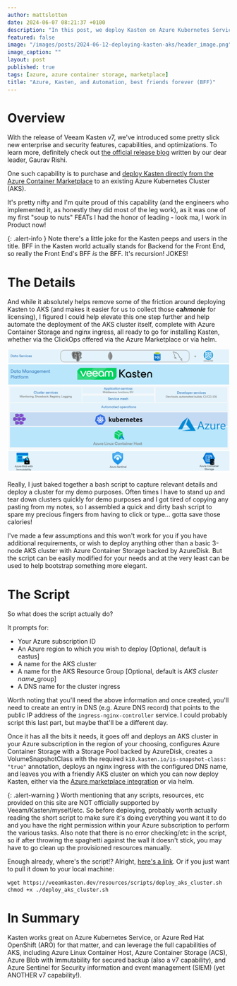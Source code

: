 ```yaml
---
author: mattslotten
date: 2024-06-07 08:21:37 +0100
description: "In this post, we deploy Kasten on Azure Kubernetes Service with Azure Container Storage"
featured: false
image: "/images/posts/2024-06-12-deploying-kasten-aks/header_image.png"
image_caption: ""
layout: post
published: true
tags: [azure, azure container storage, marketplace]
title: "Azure, Kasten, and Automation, best friends forever (BFF)"
---
```


# Overview

With the release of Veeam Kasten v7, we've introduced some pretty slick new enterprise and security features, capabilities, and optimizations. To learn more, definitely check out <a href="https://www.veeam.com/blog/kasten-veeam-7-0.html" target="_blank"> the official release blog</a> written by our dear leader, Gaurav Rishi.

One such capability is to purchase and <a href="https://azuremarketplace.microsoft.com/en-us/marketplace/apps/veeamsoftware.veeam-kasten-az?tab=Overview" target="_blank">deploy Kasten directly from the Azure Container Marketplace</a> to an existing Azure Kubernetes Cluster (AKS).

It's pretty nifty and I'm quite proud of this capability (and the engineers who implemented it, as honestly they did most of the leg work), as it was one of my first "soup to nuts" FEATs I had the honor of leading - look ma, I work in Product now!

{: .alert-info }
Note there's a little joke for the Kasten peeps and users in the title. BFF in the Kasten world actually stands for Backend for the Front End, so really the Front End's BFF _is_ the BFF. It's recursion! JOKES!

# The Details

And while it absolutely helps remove some of the friction around deploying Kasten to AKS (and makes it easier for us to collect those **ca$h monie$** for licensing), I figured I could help elevate this one step further and help automate the deployment of the AKS cluster itself, complete with Azure Container Storage and nginx ingress, all ready to go for installing Kasten, whether via the ClickOps offered via the Azure Marketplace or via helm.

<img src="./images/posts/2024-06-12-deploying-kasten-aks/aks_kasten_logical.png" alt="Logical Diagram of Kasten and AKS" />

Really, I just baked together a bash script to capture relevant details and deploy a cluster for my demo purposes. Often times I have to stand up and tear down clusters quickly for demo purposes and I got tired of copying any pasting from my notes, so I assembled a quick and dirty bash script to spare my precious fingers from having to click or type... gotta save those calories! 

I've made a few assumptions and this won't work for you if you have additional requirements, or wish to deploy anything other than a basic 3-node AKS cluster with Azure Container Storage backed by AzureDisk. But the script can be easily modified for your needs and at the very least can be used to help bootstrap something more elegant.

# The Script

So what does the script actually do?

It prompts for:

- Your Azure subscription ID
- An Azure region to which you wish to deploy [Optional, default is eastus]
- A name for the AKS cluster
- A name for the AKS Resource Group [Optional, default is *AKS cluster name*_group]
- A DNS name for the cluster ingress

Worth noting that you'll need the above information and once created, you'll need to create an entry in DNS (e.g. Azure DNS record) that points to the public IP address of the `ingress-nginx-controller` service. I could probably script this last part, but maybe that'll be a different day.

Once it has all the bits it needs, it goes off and deploys an AKS cluster in your Azure subscription in the region of your choosing, configures Azure Container Storage with a Storage Pool backed by AzureDisk, creates a VolumeSnapshotClass with the required `k10.kasten.io/is-snapshot-class: "true"` annotation, deploys an nginx ingress with the configured DNS name, and leaves you with a friendly AKS cluster on which you can now deploy Kasten, either via the <a href="https://azuremarketplace.microsoft.com/en-us/marketplace/apps/veeamsoftware.veeam-kasten-az?tab=Overview" target="_blank">Azure marketplace integration</a> or via helm.

{: .alert-warning }
Worth mentioning that any scripts, resources, etc provided on this site are NOT officially supported by Veeam/Kasten/myself/etc.  So before deploying, probably worth actually reading the short script to make sure it's doing everything you want it to do and you have the right permission within your Azure subscription to perform the various tasks.  Also note that there is no error checking/etc in the script, so if after throwing the spaghetti against the wall it doesn't stick, you may have to go clean up the provisioned resources manually.

Enough already, where's the script!? Alright, <a href="./resources/scripts/deploy_aks_cluster.sh" target="_blank">here's a link</a>. Or if you just want to pull it down to your local machine:

```
wget https://veeamkasten.dev/resources/scripts/deploy_aks_cluster.sh
chmod +x ./deploy_aks_cluster.sh
```

# In Summary
Kasten works great on Azure Kubernetes Service, or Azure Red Hat OpenShift (ARO) for that matter, and can leverage the full capabilities of AKS, including Azure Linux Container Host, Azure Container Storage (ACS), Azure Blob with Immutability for secured backup (also a v7 capability), and Azure Sentinel for Security information and event management (SIEM) (yet ANOTHER v7 capability!).




